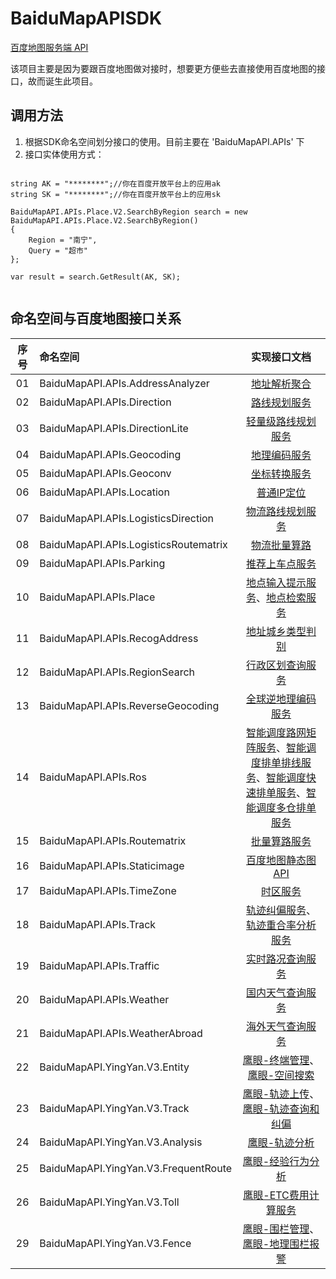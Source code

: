 # BaiduMapAPISDK

[百度地图服务端 API](https://lbs.baidu.com/index.php?title=webapi)

该项目主要是因为要跟百度地图做对接时，想要更方便些去直接使用百度地图的接口，故而诞生此项目。

## 调用方法

1. 根据SDK命名空间划分接口的使用。目前主要在 'BaiduMapAPI.APIs' 下
2. 接口实体使用方式：

```

string AK = "********";//你在百度开放平台上的应用ak
string SK = "********";//你在百度开放平台上的应用sk

BaiduMapAPI.APIs.Place.V2.SearchByRegion search = new BaiduMapAPI.APIs.Place.V2.SearchByRegion()
{
    Region = "南宁",
    Query = "超市"
};

var result = search.GetResult(AK, SK);


```

## 命名空间与百度地图接口关系

序号 | 命名空间 | 实现接口文档
:--: | :-- | :--: 
01 | BaiduMapAPI.APIs.AddressAnalyzer | [地址解析聚合](https://lbsyun.baidu.com/index.php?title=webapi/address_analyze)
02 | BaiduMapAPI.APIs.Direction | [路线规划服务](https://lbsyun.baidu.com/index.php?title=webapi/direction-api-v2)
03 | BaiduMapAPI.APIs.DirectionLite | [轻量级路线规划服务](https://lbsyun.baidu.com/index.php?title=webapi/directionlite-v1)
04 | BaiduMapAPI.APIs.Geocoding | [地理编码服务](https://lbsyun.baidu.com/index.php?title=webapi/guide/webservice-geocoding)
05 | BaiduMapAPI.APIs.Geoconv | [坐标转换服务](https://lbsyun.baidu.com/index.php?title=webapi/guide/changeposition)
06 | BaiduMapAPI.APIs.Location | [普通IP定位](https://lbsyun.baidu.com/index.php?title=webapi/ip-api)
07 | BaiduMapAPI.APIs.LogisticsDirection | [物流路线规划服务](https://lbsyun.baidu.com/index.php?title=webapi/direction-api-truck)
08 | BaiduMapAPI.APIs.LogisticsRoutematrix | [物流批量算路](https://lbsyun.baidu.com/index.php?title=webapi/route-matrix-truck)
09 | BaiduMapAPI.APIs.Parking | [推荐上车点服务](https://lbsyun.baidu.com/index.php?title=webapi/parking-api)
10 | BaiduMapAPI.APIs.Place | [地点输入提示服务](https://lbsyun.baidu.com/index.php?title=webapi/place-suggestion-api)、[地点检索服务](https://lbsyun.baidu.com/index.php?title=webapi/guide/webservice-placeapi)
11 | BaiduMapAPI.APIs.RecogAddress | [地址城乡类型判别](https://lbsyun.baidu.com/index.php?title=webapi/address_recognize)
12 | BaiduMapAPI.APIs.RegionSearch | [行政区划查询服务](https://lbsyun.baidu.com/index.php?title=webapi/district-search)
13 | BaiduMapAPI.APIs.ReverseGeocoding | [全球逆地理编码服务](https://lbsyun.baidu.com/index.php?title=webapi/guide/webservice-geocoding-abroad)
14 | BaiduMapAPI.APIs.Ros | [智能调度路网矩阵服务](https://lbsyun.baidu.com/index.php?title=webapi/ROS1)、[智能调度排单排线服务](https://lbsyun.baidu.com/index.php?title=webapi/ROS2)、[智能调度快速排单服务](https://lbsyun.baidu.com/index.php?title=webapi/ROS3)、[智能调度多仓排单服务](https://lbsyun.baidu.com/index.php?title=webapi/ROS4)
15 | BaiduMapAPI.APIs.Routematrix | [批量算路服务](https://lbsyun.baidu.com/index.php?title=webapi/route-matrix-api-v2)
16 | BaiduMapAPI.APIs.Staticimage | [百度地图静态图API](https://lbsyun.baidu.com/index.php?title=static)
17 | BaiduMapAPI.APIs.TimeZone | [时区服务](https://lbsyun.baidu.com/index.php?title=webapi/guide/timezone)
18 | BaiduMapAPI.APIs.Track | [轨迹纠偏服务](https://lbsyun.baidu.com/index.php?title=webapi/guide/trackrectify)、[轨迹重合率分析服务](https://lbsyun.baidu.com/index.php?title=webapi/guide/trackmatch)
19 | BaiduMapAPI.APIs.Traffic | [实时路况查询服务](https://lbsyun.baidu.com/index.php?title=webapi/traffic)
20 | BaiduMapAPI.APIs.Weather | [国内天气查询服务](https://lbsyun.baidu.com/index.php?title=webapi/weather)
21 | BaiduMapAPI.APIs.WeatherAbroad | [海外天气查询服务](https://lbsyun.baidu.com/index.php?title=webapi/weather-abroad)
22 | BaiduMapAPI.YingYan.V3.Entity | [鹰眼-终端管理](http://lbsyun.baidu.com/index.php?title=yingyan/api/v3/entity)、[鹰眼-空间搜索](http://lbsyun.baidu.com/index.php?title=yingyan/api/v3/entitysearch)
23 | BaiduMapAPI.YingYan.V3.Track | [鹰眼-轨迹上传](http://lbsyun.baidu.com/index.php?title=yingyan/api/v3/trackupload)、[鹰眼-轨迹查询和纠偏](http://lbsyun.baidu.com/index.php?title=yingyan/api/v3/trackprocess)
24 | BaiduMapAPI.YingYan.V3.Analysis | [鹰眼-轨迹分析](https://lbsyun.baidu.com/index.php?title=yingyan/api/v3/analysis)
25 | BaiduMapAPI.YingYan.V3.FrequentRoute | [鹰眼-经验行为分析](https://lbsyun.baidu.com/index.php?title=yingyan/api/v3/empiricalbehavior)
26 | BaiduMapAPI.YingYan.V3.Toll | [鹰眼-ETC费用计算服务](https://lbsyun.baidu.com/index.php?title=yingyan/api/v3/toll)
29 | BaiduMapAPI.YingYan.V3.Fence | [鹰眼-围栏管理](https://lbsyun.baidu.com/index.php?title=yingyan/api/v3/geofence)、[鹰眼-地理围栏报警](https://lbsyun.baidu.com/index.php?title=yingyan/api/v3/geofencealarm)